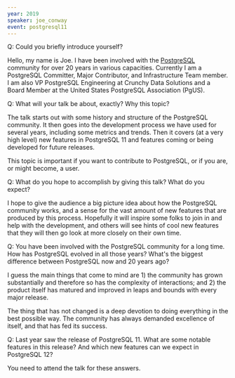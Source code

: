 ```yaml
---
year: 2019
speaker: joe_conway 
event: postgresql11 
---
```


Q: Could you briefly introduce yourself?

Hello, my name is Joe. I have been involved with the [PostgreSQL](https://www.postgresql.org/)
community for over 20 years in various capacities. Currently I am a
PostgreSQL Committer, Major Contributor, and Infrastructure Team member.
I am also VP PostgreSQL Engineering at Crunchy Data Solutions and a
Board Member at the United States PostgreSQL Association (PgUS).

Q: What will your talk be about, exactly? Why this topic?

The talk starts out with some history and structure of the PostgreSQL
community. It then goes into the development process we have used for
several years, including some metrics and trends. Then it covers (at a
very high level) new features in PostgreSQL 11 and features coming or
being developed for future releases.

This topic is important if you want to contribute to PostgreSQL, or if
you are, or might become, a user.

Q: What do you hope to accomplish by giving this talk? What do you expect?

I hope to give the audience a big picture idea about how the PostgreSQL
community works, and a sense for the vast amount of new features that
are produced by this process. Hopefully it will inspire some folks to
join in and help with the development, and others will see hints of cool
new features that they will then go look at more closely on their own time.

Q: You have been involved with the PostgreSQL community for a long time. How has PostgreSQL evolved in all those years? What's the biggest difference between PostgreSQL now and 20 years ago?

I guess the main things that come to mind are 1) the community has grown
substantially and therefore so has the complexity of interactions; and
2) the product itself has matured and improved in leaps and bounds with
every major release.

The thing that has not changed is a deep devotion to doing everything in
the best possible way. The community has always demanded excellence of
itself, and that has fed its success.

Q: Last year saw the release of PostgreSQL 11. What are some notable features in this release? And which new features can we expect in PostgreSQL 12?

You need to attend the talk for these answers.
